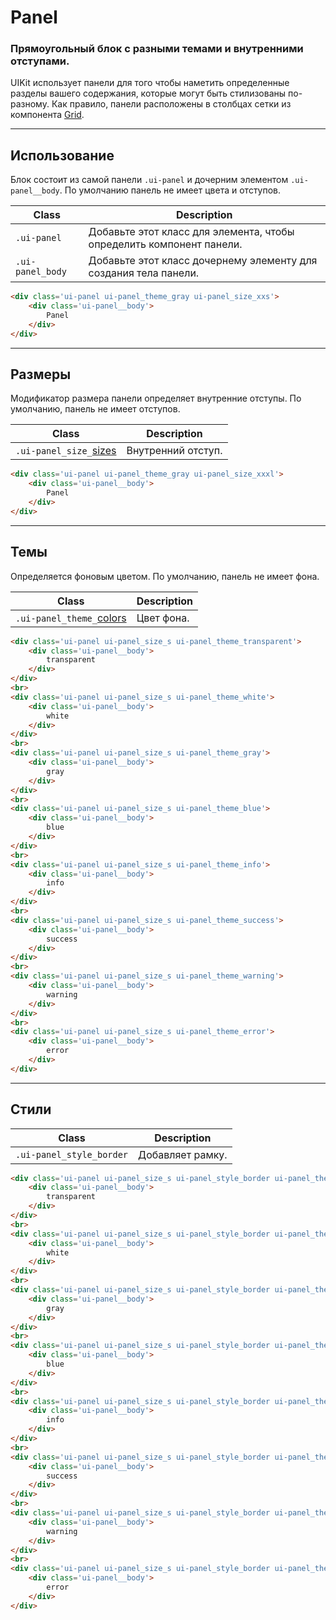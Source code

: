 <!--
docs/blocks/panel|30
-->

[colors]: docs/base/colors.html
[sizes]: docs/base/sizes.html

[grid]: docs/blocks/grid.html

# Panel

### Прямоугольный блок с разными темами и внутренними отступами.

UIKit использует панели для того чтобы наметить определенные разделы вашего содержания, которые могут быть стилизованы по-разному. Как правило, панели расположены в столбцах сетки из компонента [Grid][grid].

---

## Использование

Блок состоит из самой панели `.ui-panel`  и дочерним элементом `.ui-panel__body`. По умолчанию панель не имеет цвета и отступов.

|       Class       |                              Description                               |
|-------------------|------------------------------------------------------------------------|
|  `.ui-panel`      |  Добавьте этот класс для элемента, чтобы определить компонент панели.  |
|  `.ui-panel_body` |  Добавьте этот класс дочернему элементу для создания тела панели.      |

``` html
<div class='ui-panel ui-panel_theme_gray ui-panel_size_xxs'>
    <div class='ui-panel__body'>
        Panel
    </div>
</div>
```

---

## Размеры

Модификатор размера панели определяет внутренние отступы. По умолчанию, панель не имеет отступов.

|           Class           |      Description      |
|---------------------------|-----------------------|
|  `.ui-panel_size_`[sizes] | Внутренний отступ.    |

``` html
<div class='ui-panel ui-panel_theme_gray ui-panel_size_xxxl'>
    <div class='ui-panel__body'>
        Panel
    </div>
</div>
```

---

## Темы

Определяется фоновым цветом. По умолчанию, панель не имеет фона.

|             Class             |      Description      |
|-------------------------------|-----------------------|
| `.ui-panel_theme_`[colors] | Цвет фона. |


``` html
<div class='ui-panel ui-panel_size_s ui-panel_theme_transparent'>
    <div class='ui-panel__body'>
        transparent
    </div>
</div>
<br>
<div class='ui-panel ui-panel_size_s ui-panel_theme_white'>
    <div class='ui-panel__body'>
        white
    </div>
</div>
<br>
<div class='ui-panel ui-panel_size_s ui-panel_theme_gray'>
    <div class='ui-panel__body'>
        gray
    </div>
</div>
<br>
<div class='ui-panel ui-panel_size_s ui-panel_theme_blue'>
    <div class='ui-panel__body'>
        blue
    </div>
</div>
<br>
<div class='ui-panel ui-panel_size_s ui-panel_theme_info'>
    <div class='ui-panel__body'>
        info
    </div>
</div>
<br>
<div class='ui-panel ui-panel_size_s ui-panel_theme_success'>
    <div class='ui-panel__body'>
        success
    </div>
</div>
<br>
<div class='ui-panel ui-panel_size_s ui-panel_theme_warning'>
    <div class='ui-panel__body'>
        warning
    </div>
</div>
<br>
<div class='ui-panel ui-panel_size_s ui-panel_theme_error'>
    <div class='ui-panel__body'>
        error
    </div>
</div>
```

---

## Стили

|           Class            |    Description   |
|----------------------------|------------------|
|  `.ui-panel_style_border`  | Добавляет рамку. |

``` html
<div class='ui-panel ui-panel_size_s ui-panel_style_border ui-panel_theme_transparent'>
    <div class='ui-panel__body'>
        transparent
    </div>
</div>
<br>
<div class='ui-panel ui-panel_size_s ui-panel_style_border ui-panel_theme_white'>
    <div class='ui-panel__body'>
        white
    </div>
</div>
<br>
<div class='ui-panel ui-panel_size_s ui-panel_style_border ui-panel_theme_gray'>
    <div class='ui-panel__body'>
        gray
    </div>
</div>
<br>
<div class='ui-panel ui-panel_size_s ui-panel_style_border ui-panel_theme_blue'>
    <div class='ui-panel__body'>
        blue
    </div>
</div>
<br>
<div class='ui-panel ui-panel_size_s ui-panel_style_border ui-panel_theme_info'>
    <div class='ui-panel__body'>
        info
    </div>
</div>
<br>
<div class='ui-panel ui-panel_size_s ui-panel_style_border ui-panel_theme_success'>
    <div class='ui-panel__body'>
        success
    </div>
</div>
<br>
<div class='ui-panel ui-panel_size_s ui-panel_style_border ui-panel_theme_warning'>
    <div class='ui-panel__body'>
        warning
    </div>
</div>
<br>
<div class='ui-panel ui-panel_size_s ui-panel_style_border ui-panel_theme_error'>
    <div class='ui-panel__body'>
        error
    </div>
</div>
```
